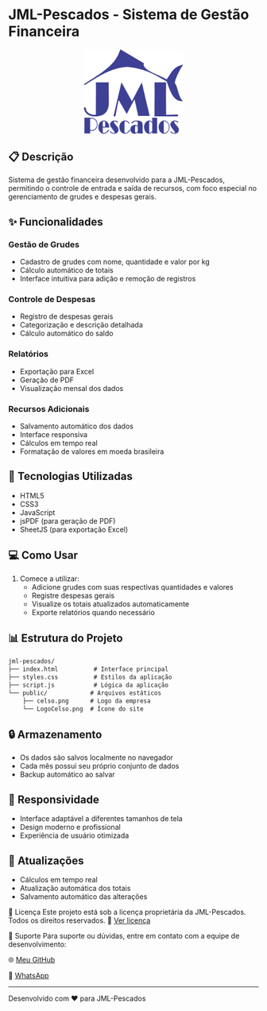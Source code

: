 # JML-Pescados - Sistema de Gestão Financeira

<center>
<img src="public/celso.png" alt="JML-Pescados" width="200">
</center>

## 📋 Descrição
Sistema de gestão financeira desenvolvido para a JML-Pescados, permitindo o controle de entrada e saída de recursos, com foco especial no gerenciamento de grudes e despesas gerais.

## ✨ Funcionalidades

### Gestão de Grudes
- Cadastro de grudes com nome, quantidade e valor por kg
- Cálculo automático de totais
- Interface intuitiva para adição e remoção de registros

### Controle de Despesas
- Registro de despesas gerais
- Categorização e descrição detalhada
- Cálculo automático do saldo

### Relatórios
- Exportação para Excel
- Geração de PDF
- Visualização mensal dos dados

### Recursos Adicionais
- Salvamento automático dos dados
- Interface responsiva
- Cálculos em tempo real
- Formatação de valores em moeda brasileira

## 🚀 Tecnologias Utilizadas
- HTML5
- CSS3
- JavaScript
- jsPDF (para geração de PDF)
- SheetJS (para exportação Excel)

## 💻 Como Usar
1. Comece a utilizar:
   - Adicione grudes com suas respectivas quantidades e valores
   - Registre despesas gerais
   - Visualize os totais atualizados automaticamente
   - Exporte relatórios quando necessário

## 📊 Estrutura do Projeto
```
jml-pescados/
├── index.html          # Interface principal
├── styles.css          # Estilos da aplicação
├── script.js           # Lógica da aplicação
└── public/            # Arquivos estáticos
    ├── celso.png      # Logo da empresa
    └── LogoCelso.png  # Ícone do site
```

## 🔒 Armazenamento
- Os dados são salvos localmente no navegador
- Cada mês possui seu próprio conjunto de dados
- Backup automático ao salvar

## 📱 Responsividade
- Interface adaptável a diferentes tamanhos de tela
- Design moderno e profissional
- Experiência de usuário otimizada

## 🔄 Atualizações
- Cálculos em tempo real
- Atualização automática dos totais
- Salvamento automático das alterações

📄 Licença
Este projeto está sob a licença proprietária da JML-Pescados.
Todos os direitos reservados.
🔗 [Ver licença](https://github.com/henriqueferreira-ofc/jmlpescados/blob/main/LICENSE
)



👥 Suporte
Para suporte ou dúvidas, entre em contato com a equipe de desenvolvimento:

🌐 [Meu GitHub](https://github.com/henriqueferreira-ofc)

📱 [WhatsApp](https://wa.me/5561982599983)

---
Desenvolvido com ❤️ para JML-Pescados 
